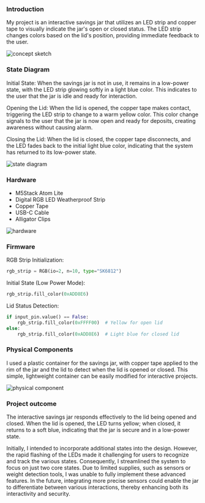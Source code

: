 ### Introduction

My project is an interactive savings jar that utilizes an LED strip and copper tape to visually indicate the jar's open or closed status. The LED strip changes colors based on the lid's position, providing immediate feedback to the user.

![concept sketch](https://github.com/vanessahuang29/adv-interactive-prototyping/blob/main/sketch.jpg) 

### State Diagram

Initial State: When the savings jar is not in use, it remains in a low-power state, with the LED strip glowing softly in a light blue color. This indicates to the user that the jar is idle and ready for interaction.

Opening the Lid: When the lid is opened, the copper tape makes contact, triggering the LED strip to change to a warm yellow color. This color change signals to the user that the jar is now open and ready for deposits, creating awareness without causing alarm.

Closing the Lid: When the lid is closed, the copper tape disconnects, and the LED fades back to the initial light blue color, indicating that the system has returned to its low-power state.

![state diagram](https://github.com/vanessahuang29/adv-interactive-prototyping/blob/main/state%20diagram.jpg) 

### Hardware

* M5Stack Atom Lite  
* Digital RGB LED Weatherproof Strip
* Copper Tape
* USB-C Cable
* Alligator Clips

![hardware](https://github.com/vanessahuang29/adv-interactive-prototyping/blob/main/hardware.jpg)

### Firmware   

RGB Strip Initialization:

``` Python  
rgb_strip = RGB(io=2, n=10, type="SK6812")
```

Initial State (Low Power Mode):

``` Python  
rgb_strip.fill_color(0xADD8E6)
```

Lid Status Detection:

``` Python  
if input_pin.value() == False:
    rgb_strip.fill_color(0xFFFF00)  # Yellow for open lid
else:
    rgb_strip.fill_color(0xADD8E6)  # Light blue for closed lid
```

### Physical Components   

I used a plastic container for the savings jar, with copper tape applied to the rim of the jar and the lid to detect when the lid is opened or closed. This simple, lightweight container can be easily modified for interactive projects.

![physical component](https://github.com/vanessahuang29/adv-interactive-prototyping/blob/main/physical_component.jpg)

### Project outcome  

The interactive savings jar responds effectively to the lid being opened and closed. When the lid is opened, the LED turns yellow; when closed, it returns to a soft blue, indicating that the jar is secure and in a low-power state.

Initially, I intended to incorporate additional states into the design. However, the rapid flashing of the LEDs made it challenging for users to recognize and track the various states. Consequently, I streamlined the system to focus on just two core states. Due to limited supplies, such as sensors or weight detection tools, I was unable to fully implement these advanced features. In the future, integrating more precise sensors could enable the jar to differentiate between various interactions, thereby enhancing both its interactivity and security.
